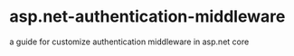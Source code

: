# asp.net-authentication-middleware
a guide for customize authentication middleware in asp.net core
